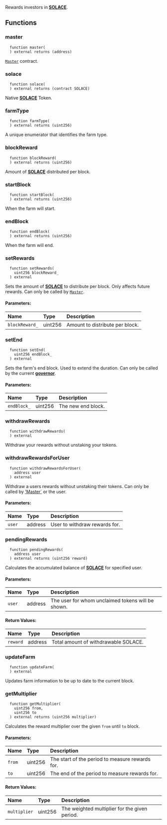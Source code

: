 Rewards investors in [**SOLACE**](../SOLACE).


## Functions
### master
```solidity
  function master(
  ) external returns (address)
```
[`Master`](../Master) contract.



### solace
```solidity
  function solace(
  ) external returns (contract SOLACE)
```
Native [**SOLACE**](../SOLACE) Token.



### farmType
```solidity
  function farmType(
  ) external returns (uint256)
```
A unique enumerator that identifies the farm type.



### blockReward
```solidity
  function blockReward(
  ) external returns (uint256)
```
Amount of [**SOLACE**](../SOLACE) distributed per block.



### startBlock
```solidity
  function startBlock(
  ) external returns (uint256)
```
When the farm will start.



### endBlock
```solidity
  function endBlock(
  ) external returns (uint256)
```
When the farm will end.



### setRewards
```solidity
  function setRewards(
    uint256 blockReward_
  ) external
```
Sets the amount of [**SOLACE**](../SOLACE) to distribute per block.
Only affects future rewards.
Can only be called by [`Master`](../Master).


#### Parameters:
| Name | Type | Description                                                          |
| :--- | :--- | :------------------------------------------------------------------- |
|`blockReward_` | uint256 | Amount to distribute per block.

### setEnd
```solidity
  function setEnd(
    uint256 endBlock_
  ) external
```
Sets the farm's end block. Used to extend the duration.
Can only be called by the current [**governor**](/docs/user-docs/Governance).


#### Parameters:
| Name | Type | Description                                                          |
| :--- | :--- | :------------------------------------------------------------------- |
|`endBlock_` | uint256 | The new end block.

### withdrawRewards
```solidity
  function withdrawRewards(
  ) external
```
Withdraw your rewards without unstaking your tokens.



### withdrawRewardsForUser
```solidity
  function withdrawRewardsForUser(
    address user
  ) external
```
Withdraw a users rewards without unstaking their tokens.
Can only be called by ['Master`](../Master) or the user.


#### Parameters:
| Name | Type | Description                                                          |
| :--- | :--- | :------------------------------------------------------------------- |
|`user` | address | User to withdraw rewards for.

### pendingRewards
```solidity
  function pendingRewards(
    address user
  ) external returns (uint256 reward)
```
Calculates the accumulated balance of [**SOLACE**](../SOLACE) for specified user.


#### Parameters:
| Name | Type | Description                                                          |
| :--- | :--- | :------------------------------------------------------------------- |
|`user` | address | The user for whom unclaimed tokens will be shown.

#### Return Values:
| Name                           | Type          | Description                                                                  |
| :----------------------------- | :------------ | :--------------------------------------------------------------------------- |
|`reward`| address | Total amount of withdrawable SOLACE.
### updateFarm
```solidity
  function updateFarm(
  ) external
```
Updates farm information to be up to date to the current block.



### getMultiplier
```solidity
  function getMultiplier(
    uint256 from,
    uint256 to
  ) external returns (uint256 multiplier)
```
Calculates the reward multiplier over the given `from` until `to` block.


#### Parameters:
| Name | Type | Description                                                          |
| :--- | :--- | :------------------------------------------------------------------- |
|`from` | uint256 | The start of the period to measure rewards for.
|`to` | uint256 | The end of the period to measure rewards for.

#### Return Values:
| Name                           | Type          | Description                                                                  |
| :----------------------------- | :------------ | :--------------------------------------------------------------------------- |
|`multiplier`| uint256 | The weighted multiplier for the given period.

